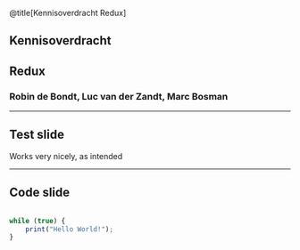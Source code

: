 @title[Kennisoverdracht Redux]

##              Kennisoverdracht
##                    Redux

### Robin de Bondt, Luc van der Zandt, Marc Bosman

--------------------------------------------------

##                 Test slide

Works very nicely, as intended

--------------------------------------------------

##                 Code slide

```js

while (true) {
    print("Hello World!");
}

```
